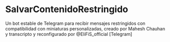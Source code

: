 # SalvarContenidoRestringido
Un bot estable de Telegram para recibir mensajes restringidos con compatibilidad con miniaturas personalizadas, creado por Mahesh Chauhan y transcripto y reconfigurado por @EliFiS_official [Telegram]
